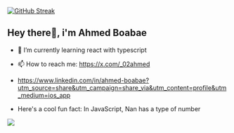 [![GitHub Streak](https://streak-stats.demolab.com?user=02-ahmed&theme=react&hide_border=true)](https://git.io/streak-stats)
## Hey there👋, i'm Ahmed Boabae
- 🌱 I’m currently learning react with typescript
-  📫 How to reach me: https://x.com/_02ahmed

-  https://www.linkedin.com/in/ahmed-boabae?utm_source=share&utm_campaign=share_via&utm_content=profile&utm_medium=ios_app

-  Here's a cool fun fact: In JavaScript, Nan has a type of number

 ![](https://komarev.com/ghpvc/?username=02-ahmed&color=ff69b4)





<!--
**02-ahmed/02-ahmed** is a ✨ _special_ ✨ repository because its `README.md` (this file) appears on your GitHub profile.

Here are some ideas to get you started:

- 🔭 I’m currently working on ...

- 👯 I’m looking to collaborate on ...
- 🤔 I’m looking for help with ...
- 💬 Ask me about ...

- 😄 Pronouns: ...
- ⚡ Fun fact: ...
-->
